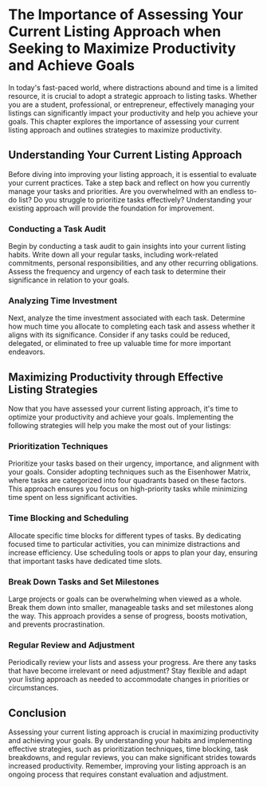 The Importance of Assessing Your Current Listing Approach when Seeking to Maximize Productivity and Achieve Goals
==========================================================================================================================



In today's fast-paced world, where distractions abound and time is a limited resource, it is crucial to adopt a strategic approach to listing tasks. Whether you are a student, professional, or entrepreneur, effectively managing your listings can significantly impact your productivity and help you achieve your goals. This chapter explores the importance of assessing your current listing approach and outlines strategies to maximize productivity.

Understanding Your Current Listing Approach
-------------------------------------------

Before diving into improving your listing approach, it is essential to evaluate your current practices. Take a step back and reflect on how you currently manage your tasks and priorities. Are you overwhelmed with an endless to-do list? Do you struggle to prioritize tasks effectively? Understanding your existing approach will provide the foundation for improvement.

### Conducting a Task Audit

Begin by conducting a task audit to gain insights into your current listing habits. Write down all your regular tasks, including work-related commitments, personal responsibilities, and any other recurring obligations. Assess the frequency and urgency of each task to determine their significance in relation to your goals.

### Analyzing Time Investment

Next, analyze the time investment associated with each task. Determine how much time you allocate to completing each task and assess whether it aligns with its significance. Consider if any tasks could be reduced, delegated, or eliminated to free up valuable time for more important endeavors.

Maximizing Productivity through Effective Listing Strategies
------------------------------------------------------------

Now that you have assessed your current listing approach, it's time to optimize your productivity and achieve your goals. Implementing the following strategies will help you make the most out of your listings:

### Prioritization Techniques

Prioritize your tasks based on their urgency, importance, and alignment with your goals. Consider adopting techniques such as the Eisenhower Matrix, where tasks are categorized into four quadrants based on these factors. This approach ensures you focus on high-priority tasks while minimizing time spent on less significant activities.

### Time Blocking and Scheduling

Allocate specific time blocks for different types of tasks. By dedicating focused time to particular activities, you can minimize distractions and increase efficiency. Use scheduling tools or apps to plan your day, ensuring that important tasks have dedicated time slots.

### Break Down Tasks and Set Milestones

Large projects or goals can be overwhelming when viewed as a whole. Break them down into smaller, manageable tasks and set milestones along the way. This approach provides a sense of progress, boosts motivation, and prevents procrastination.

### Regular Review and Adjustment

Periodically review your lists and assess your progress. Are there any tasks that have become irrelevant or need adjustment? Stay flexible and adapt your listing approach as needed to accommodate changes in priorities or circumstances.

Conclusion
----------

Assessing your current listing approach is crucial in maximizing productivity and achieving your goals. By understanding your habits and implementing effective strategies, such as prioritization techniques, time blocking, task breakdowns, and regular reviews, you can make significant strides towards increased productivity. Remember, improving your listing approach is an ongoing process that requires constant evaluation and adjustment.
